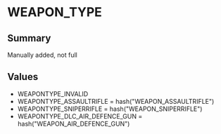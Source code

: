 # WEAPON_TYPE

## Summary
Manually added, not full

## Values
* WEAPONTYPE_INVALID
* WEAPONTYPE_ASSAULTRIFLE = hash("WEAPON_ASSAULTRIFLE")
* WEAPONTYPE_SNIPERRIFLE = hash("WEAPON_SNIPERRIFLE")
* WEAPONTYPE_DLC_AIR_DEFENCE_GUN = hash("WEAPON_AIR_DEFENCE_GUN")